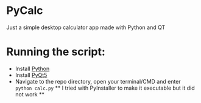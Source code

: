 # PyCalc
Just a simple desktop calculator app made with Python and QT
# Running the script:
- Install [Python](https://www.python.org/downloads)
- Install [PyQt5](https://pypi.org/project/PyQt5)
- Navigate to the repo directory, open your terminal/CMD and enter `python calc.py`
** I tried with PyInstaller to make it executable but it did not work **